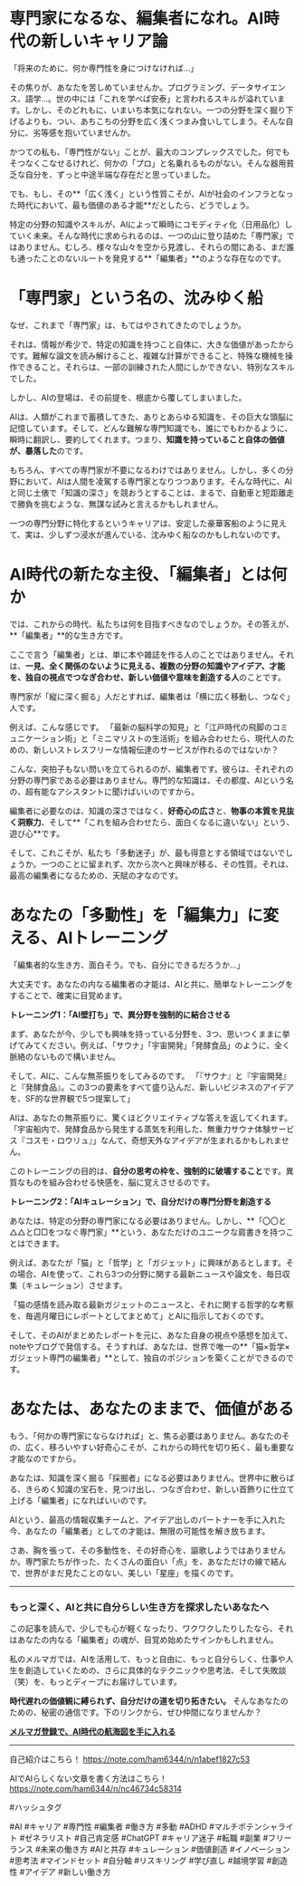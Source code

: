 
# 専門家になるな、編集者になれ。AI時代の新しいキャリア論

「将来のために、何か専門性を身につけなければ…」

その焦りが、あなたを苦しめていませんか。プログラミング、データサイエンス、語学…。世の中には「これを学べば安泰」と言われるスキルが溢れています。しかし、そのどれもに、いまいち本気になれない。一つの分野を深く掘り下げるよりも、つい、あちこちの分野を広く浅くつまみ食いしてしまう。そんな自分に、劣等感を抱いていませんか。

かつての私も、「専門性がない」ことが、最大のコンプレックスでした。何でもそつなくこなせるけれど、何かの「プロ」と名乗れるものがない。そんな器用貧乏な自分を、ずっと中途半端な存在だと思っていました。

でも、もし、その**「広く浅く」という性質こそが、AIが社会のインフラとなった時代において、最も価値のある才能**だとしたら、どうでしょう。

特定の分野の知識やスキルが、AIによって瞬時にコモディティ化（日用品化）していく未来。そんな時代に求められるのは、一つの山に登り詰めた「専門家」ではありません。むしろ、様々な山々を空から見渡し、それらの間にある、まだ誰も通ったことのないルートを発見する**「編集者」**のような存在なのです。

# 「専門家」という名の、沈みゆく船

なぜ、これまで「専門家」は、もてはやされてきたのでしょうか。

それは、情報が希少で、特定の知識を持つこと自体に、大きな価値があったからです。難解な論文を読み解けること、複雑な計算ができること、特殊な機械を操作できること。それらは、一部の訓練された人間にしかできない、特別なスキルでした。

しかし、AIの登場は、その前提を、根底から覆してしまいました。

AIは、人類がこれまで蓄積してきた、ありとあらゆる知識を、その巨大な頭脳に記憶しています。そして、どんな難解な専門知識でも、誰にでもわかるように、瞬時に翻訳し、要約してくれます。つまり、**知識を持っていること自体の価値が、暴落した**のです。

もちろん、すべての専門家が不要になるわけではありません。しかし、多くの分野において、AIは人間を凌駕する専門家となりつつあります。そんな時代に、AIと同じ土俵で「知識の深さ」を競おうとすることは、まるで、自動車と短距離走で勝負を挑むような、無謀な試みと言えるかもしれません。

一つの専門分野に特化するというキャリアは、安定した豪華客船のように見えて、実は、少しずつ浸水が進んでいる、沈みゆく船なのかもしれないのです。

# AI時代の新たな主役、「編集者」とは何か

では、これからの時代、私たちは何を目指すべきなのでしょうか。その答えが、**「編集者」**的な生き方です。

ここで言う「編集者」とは、単に本や雑誌を作る人のことではありません。それは、**一見、全く関係のないように見える、複数の分野の知識やアイデア、才能を、独自の視点でつなぎ合わせ、新しい価値や意味を創造する人**のことです。

専門家が「縦に深く掘る」人だとすれば、編集者は「横に広く移動し、つなぐ」人です。

例えば、こんな感じです。
「最新の脳科学の知見」と「江戸時代の飛脚のコミュニケーション術」と「ミニマリストの生活術」を組み合わせたら、現代人のための、新しいストレスフリーな情報伝達のサービスが作れるのではないか？

こんな、突拍子もない問いを立てられるのが、編集者です。彼らは、それぞれの分野の専門家である必要はありません。専門的な知識は、その都度、AIという名の、超有能なアシスタントに聞けばいいのですから。

編集者に必要なのは、知識の深さではなく、**好奇心の広さ**と、**物事の本質を見抜く洞察力**、そして**「これを組み合わせたら、面白くなるに違いない」という、遊び心**です。

そして、これこそが、私たち「多動迷子」が、最も得意とする領域ではないでしょうか。一つのことに留まれず、次から次へと興味が移る、その性質。それは、最高の編集者になるための、天賦の才なのです。

# あなたの「多動性」を「編集力」に変える、AIトレーニング

「編集者的な生き方、面白そう。でも、自分にできるだろうか…」

大丈夫です。あなたの内なる編集者の才能は、AIと共に、簡単なトレーニングをすることで、確実に目覚めます。

**トレーニング1：「AI壁打ち」で、異分野を強制的に結合させる**

まず、あなたが今、少しでも興味を持っている分野を、3つ、思いつくままに挙げてみてください。例えば、「サウナ」「宇宙開発」「発酵食品」のように、全く脈絡のないもので構いません。

そして、AIに、こんな無茶振りをしてみるのです。
「『サウナ』と『宇宙開発』と『発酵食品』。この3つの要素をすべて盛り込んだ、新しいビジネスのアイデアを、SF的な世界観で5つ提案して」

AIは、あなたの無茶振りに、驚くほどクリエイティブな答えを返してくれます。「宇宙船内で、発酵食品から発生する蒸気を利用した、無重力サウナ体験サービス『コスモ・ロウリュ』」なんて、奇想天外なアイデアが生まれるかもしれません。

このトレーニングの目的は、**自分の思考の枠を、強制的に破壊すること**です。異質なものを組み合わせる快感を、脳に覚えさせるのです。

**トレーニング2：「AIキュレーション」で、自分だけの専門分野を創造する**

あなたは、特定の分野の専門家になる必要はありません。しかし、**「〇〇と△△と□□をつなぐ専門家」**という、あなただけのユニークな肩書きを持つことはできます。

例えば、あなたが「猫」と「哲学」と「ガジェット」に興味があるとします。その場合、AIを使って、これら3つの分野に関する最新ニュースや論文を、毎日収集（キュレーション）させます。

「猫の感情を読み取る最新ガジェットのニュースと、それに関する哲学的な考察を、毎週月曜日にレポートとしてまとめて」とAIに指示しておくのです。

そして、そのAIがまとめたレポートを元に、あなた自身の視点や感想を加えて、noteやブログで発信する。そうすれば、あなたは、世界で唯一の**「猫×哲学×ガジェット専門の編集者」**として、独自のポジションを築くことができるのです。

# あなたは、あなたのままで、価値がある

もう、「何かの専門家にならなければ」と、焦る必要はありません。あなたのその、広く、移ろいやすい好奇心こそが、これからの時代を切り拓く、最も重要な才能なのですから。

あなたは、知識を深く掘る「採掘者」になる必要はありません。世界中に散らばる、きらめく知識の宝石を、見つけ出し、つなぎ合わせ、新しい首飾りに仕立て上げる「編集者」になればいいのです。

AIという、最高の情報収集チームと、アイデア出しのパートナーを手に入れた今、あなたの「編集者」としての才能は、無限の可能性を解き放ちます。

さあ、胸を張って、その多動性を、その好奇心を、謳歌しようではありませんか。専門家たちが作った、たくさんの面白い「点」を、あなただけの線で結んで、世界がまだ見たことのない、美しい「星座」を描くのです。

---

### もっと深く、AIと共に自分らしい生き方を探求したいあなたへ

この記事を読んで、少しでも心が軽くなったり、ワクワクしたりしたなら、それはあなたの内なる「編集者」の魂が、目覚め始めたサインかもしれません。

私のメルマガでは、AIを活用して、もっと自由に、もっと自分らしく、仕事や人生を創造していくための、さらに具体的なテクニックや思考法、そして失敗談（笑）を、もっとディープにお届けしています。

**時代遅れの価値観に縛られず、自分だけの道を切り拓きたい。** そんなあなたのための、秘密の通信です。下のリンクから、ぜひ仲間になりませんか？

**[メルマガ登録で、AI時代の航海図を手に入れる](https://pessham.com/)**

---

自己紹介はこちら！
https://note.com/ham6344/n/n1abef1827c53

AIでAIらしくない文章を書く方法はこちら！
https://note.com/ham6344/n/nc46734c58314

#ハッシュタグ

#AI #キャリア #専門性 #編集者 #働き方 #多動 #ADHD #マルチポテンシャライト #ゼネラリスト #自己肯定感 #ChatGPT #キャリア迷子 #転職 #副業 #フリーランス #未来の働き方 #AIと共存 #キュレーション #価値創造 #イノベーション #思考法 #マインドセット #自分軸 #リスキリング #学び直し #越境学習 #創造性 #アイデア #新しい働き方
